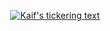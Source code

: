 <p align="center" >
<a  href="https://git.io/typing-svg"><img src="https://readme-typing-svg.herokuapp.com?color=%F7951A&center=true&vCenter=true&width=600&lines=Hi+there+👋,+I+am+Kaif;+Welcome+to+My+Profile!;Machine+learning+enthusiast+;Web+Dev+enthusiast" alt="Kaif's tickering text" /></a>
</p>
    